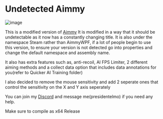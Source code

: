 # Undetected Aimmy
![image](https://github.com/IceyFL/Undetected-Aimmy/assets/82657910/16805e52-88a4-49a9-988b-71d1faeee0aa)


This is a modified version of [Aimmy](https://github.com/Babyhamsta/Aimmy)
It is modified in a way that it should be undetectable as it now has a constantly changing title.
It is also under the namespace Steam rather than AimmyWPF, if a lot of people begin to use this version, to ensure your version is not detected go into properties and change the default namespace and assembly name.

It also has extra features such as, anti-recoil, AI FPS Limiter, 2 different aiming methods and a collect data option that includes data annotations for you(refer to Quicker AI Training folder)

I also decided to remove the mouse sensitivity and add 2 seperate ones that control the sensitivity on the X and Y axis seperately

You can join my [Discord](https://discord.gg/MpSKK9epc7) and message me(presidentelmo) if you need any help.

Make sure to compile as x64 Release
